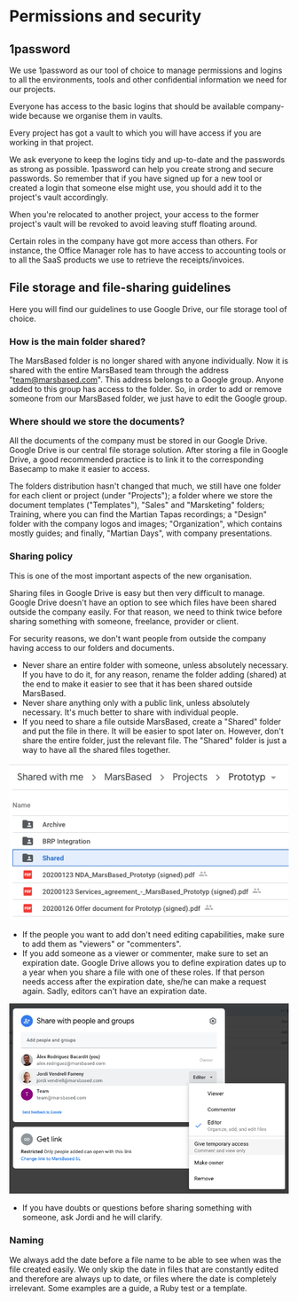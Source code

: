 # Permissions and security

## 1password

We use 1password as our tool of choice to manage permissions and logins to all the environments, tools and other confidential information we need for our projects.

Everyone has access to the basic logins that should be available company-wide because we organise them in vaults.

Every project has got a vault to which you will have access if you are working in that project.

We ask everyone to keep the logins tidy and up-to-date and the passwords as strong as possible. 1password can help you create strong and secure passwords. So remember that if you have signed up for a new tool or created a login that someone else might use, you should add it to the project's vault accordingly.

When you're relocated to another project, your access to the former project's vault will be revoked to avoid leaving stuff floating around.

Certain roles in the company have got more access than others. For instance, the Office Manager role has to have access to accounting tools or to all the SaaS products we use to retrieve the receipts/invoices.

## File storage and file-sharing guidelines

Here you will find our guidelines to use Google Drive, our file storage tool of choice.

### How is the main folder shared?

The MarsBased folder is no longer shared with anyone individually. Now it is shared with the entire MarsBased team through the address "team@marsbased.com". This address belongs to a Google group. Anyone added to this group has access to the folder. So, in order to add or remove someone from our MarsBased folder, we just have to edit the Google group.

### Where should we store the documents?

All the documents of the company must be stored in our Google Drive. Google Drive is our central file storage solution. After storing a file in Google Drive, a good recommended practice is to link it to the corresponding Basecamp to make it easier to access.

The folders distribution hasn't changed that much, we still have one folder for each client or project (under "Projects"); a folder where we store the document templates ("Templates"), "Sales" and "Marsketing" folders; Training, where you can find the Martian Tapas recordings; a "Design" folder with the company logos and images; "Organization", which contains mostly guides; and finally, "Martian Days", with company presentations.

### Sharing policy

This is one of the most important aspects of the new organisation.

Sharing files in Google Drive is easy but then very difficult to manage. Google Drive doesn't have an option to see which files have been shared outside the company easily. For that reason, we need to think twice before sharing something with someone, freelance, provider or client.

For security reasons, we don't want people from outside the company having access to our folders and documents.

* Never share an entire folder with someone, unless absolutely necessary. If you have to do it, for any reason, rename the folder adding (shared) at the end to make it easier to see that it has been shared outside MarsBased.
* Never share anything only with a public link, unless absolutely necessary. It's much better to share with individual people.
* If you need to share a file outside MarsBased, create a "Shared" folder and put the file in there. It will be easier to spot later on. However, don't share the entire folder, just the relevant file. The "Shared" folder is just a way to have all the shared files together.

!["Shared" folder example](/../assets/drive.png)

* If the people you want to add don't need editing capabilities, make sure to add them as "viewers" or "commenters".
* If you add someone as a viewer or commenter, make sure to set an expiration date. Google Drive allows you to define expiration dates up to a year when you share a file with one of these roles. If that person needs access after the expiration date, she/he can make a request again. Sadly, editors can't have an expiration date.

![Google Drive temporary access to a folder](/../assets/drive2.png)

* If you have doubts or questions before sharing something with someone, ask Jordi and he will clarify.

### Naming

We always add the date before a file name to be able to see when was the file created easily. We only skip the date in files that are constantly edited and therefore are always up to date, or files where the date is completely irrelevant. Some examples are a guide, a Ruby test or a template.


